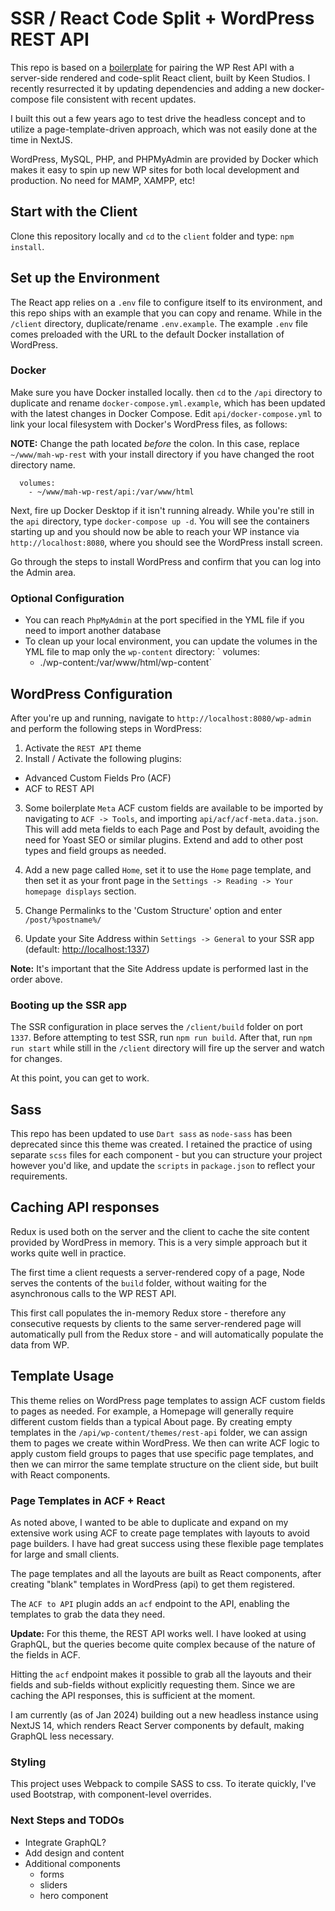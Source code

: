 # [](#server-side-rendered--code-split-react--WordPress-rest-api---built-by-keen-wip)SSR / React Code Split + WordPress REST API

This repo is based on a [boilerplate](https://github.com/trouble/react-wp-rest) for pairing the WP Rest API with a server-side rendered and code-split React client, built by Keen Studios. I recently resurrected it by updating dependencies and adding a new docker-compose file consistent with recent updates.

I built this out a few years ago to test drive the headless concept and to utilize a page-template-driven approach, which was not easily done at the time in NextJS.

WordPress, MySQL, PHP, and PHPMyAdmin are provided by Docker which makes it easy to spin up new WP sites for both local development and production. No need for MAMP, XAMPP, etc!

## [](#getting-started)Start with the Client

Clone this repository locally and `cd` to the `client` folder and type:
`npm install`.

## [](#set-up-environment)Set up the Environment

The React app relies on a `.env` file to configure itself to its environment, and this repo ships with an example that you can copy and rename. While in the `/client` directory, duplicate/rename `.env.example`. The example `.env` file comes preloaded with the URL to the default Docker installation of WordPress.

### [](#docker)Docker

Make sure you have Docker installed locally. then `cd` to the `/api` directory to duplicate and rename `docker-compose.yml.example`, which has been updated with the latest changes in Docker Compose. Edit `api/docker-compose.yml` to link your local filesystem with Docker's WordPress files, as follows:

**NOTE:** Change the path located _before_ the colon. In this case, replace `~/www/mah-wp-rest` with your install directory if you have changed the root directory name.

      volumes:
        - ~/www/mah-wp-rest/api:/var/www/html

Next, fire up Docker Desktop if it isn't running already. While you're still in the `api` directory, type `docker-compose up -d`. You will see the containers starting up and you should now be able to reach your WP instance via `http://localhost:8080`, where you should see the WordPress install screen.

Go through the steps to install WordPress and confirm that you can log into the Admin area.

### [](#optional-configuration) Optional Configuration

- You can reach `PhpMyAdmin` at the port specified in the YML file if you need to import another database
- To clean up your local environment, you can update the volumes in the YML file to map only the `wp-content` directory:
  ` volumes:
  - ./wp-content:/var/www/html/wp-content`

## [](#WordPress-configuration)WordPress Configuration

After you're up and running, navigate to `http://localhost:8080/wp-admin` and perform the following steps in WordPress:

1.  Activate the `REST API` theme
2.  Install / Activate the following plugins:

- Advanced Custom Fields Pro (ACF)
- ACF to REST API

3. Some boilerplate `Meta` ACF custom fields are available to be imported by navigating to `ACF -> Tools`, and importing `api/acf/acf-meta.data.json`. This will add meta fields to each Page and Post by default, avoiding the need for Yoast SEO or similar plugins. Extend and add to other post types and field groups as needed.
4. Add a new page called `Home`, set it to use the `Home` page template, and then set it as your front page in the `Settings -> Reading -> Your homepage displays` section.

5. Change Permalinks to the 'Custom Structure' option and enter `/post/%postname%/`
6. Update your Site Address within `Settings -> General` to your SSR app (default: [http://localhost:1337](http://localhost:1337))

**Note:** It's important that the Site Address update is performed last in the order above.

### [](#booting-up-the-ssr-app)Booting up the SSR app

The SSR configuration in place serves the `/client/build` folder on port `1337`. Before attempting to test SSR, run `npm run build`. After that, run `npm run start` while still in the `/client` directory will fire up the server and watch for changes.

At this point, you can get to work.

## [](#sass)Sass

This repo has been updated to use `Dart sass` as `node-sass` has been deprecated since this theme was created. I retained the practice of using separate `scss` files for each component - but you can structure your project however you'd like, and update the `scripts` in `package.json` to reflect your requirements.

## [](#caching-api-responses-on-the-server-side)Caching API responses

Redux is used both on the server and the client to cache the site content provided by WordPress in memory. This is a very simple approach but it works quite well in practice.

The first time a client requests a server-rendered copy of a page, Node serves the contents of the `build` folder, without waiting for the asynchronous calls to the WP REST API.

This first call populates the in-memory Redux store - therefore any consecutive requests by clients to the same server-rendered page will automatically pull from the Redux store - and will automatically populate the data from WP.

## [](#template-usage)Template Usage

This theme relies on WordPress page templates to assign ACF custom fields to pages as needed. For example, a Homepage will generally require different custom fields than a typical About page. By creating empty templates in the `/api/wp-content/themes/rest-api` folder, we can assign them to pages we create within WordPress. We then can write ACF logic to apply custom field groups to pages that use specific page templates, and then we can mirror the same template structure on the client side, but built with React components.

### Page Templates in ACF + React

As noted above, I wanted to be able to duplicate and expand on my extensive work using ACF to create page templates with layouts to avoid page builders. I have had great success using these flexible page templates for large and small clients.

The page templates and all the layouts are built as React components, after creating "blank" templates in WordPress (api) to get them registered.

The `ACF to API` plugin adds an `acf` endpoint to the API, enabling the templates to grab the data they need.

**Update:** For this theme, the REST API works well. I have looked at using GraphQL, but the queries become quite complex because of the nature of the fields in ACF.

Hitting the `acf` endpoint makes it possible to grab all the layouts and their fields and sub-fields without explicitly requesting them. Since we are caching the API responses, this is sufficient at the moment.

I am currently (as of Jan 2024) building out a new headless instance using NextJS 14, which renders React Server components by default, making GraphQL less necessary.

### Styling

This project uses Webpack to compile SASS to css. To iterate quickly, I've used Bootstrap, with component-level overrides.

### Next Steps and TODOs

- Integrate GraphQL?
- Add design and content
- Additional components
  - forms
  - sliders
  - hero component

